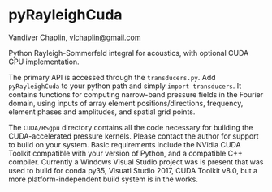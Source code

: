 # pyRayleighCuda
Vandiver Chaplin, vlchaplin@gmail.com

Python Rayleigh-Sommerfeld integral for acoustics, with optional CUDA GPU implementation. 

The primary API is accessed through the `transducers.py`. Add `pyRayleighCuda` to your python path and simply `import transducers`. It contains functions for computing narrow-band pressure fields in the Fourier domain, using inputs of array element positions/directions, frequency, element phases and amplitudes, and spatial grid points.

The `CUDA/RSgpu` directory contains all the code necessary for building the CUDA-accelerated pressure kernels. Please contact the author for support to build on your system. Basic requirements include the NVidia CUDA Toolkit compatible with your version of Python, and a compatible C++ compiler. Currently a Windows Visual Studio project was is present that was used to build for conda py35, Visuatl Studio 2017, CUDA Toolkit v8.0, but a more platform-independent build system is in the works.

